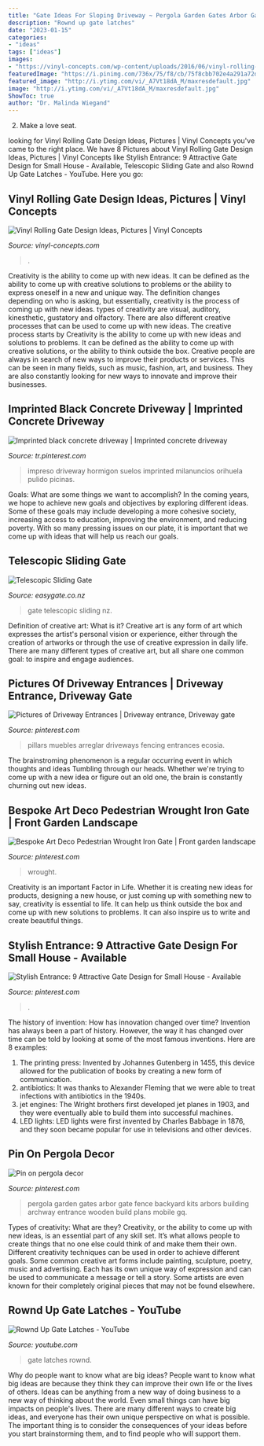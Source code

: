 ```yaml
---
title: "Gate Ideas For Sloping Driveway ~ Pergola Garden Gates Arbor Gate Fence Backyard Kits Arbors Building Archway Entrance Wooden Build Plans Mobile Gq"
description: "Rownd up gate latches"
date: "2023-01-15"
categories:
- "ideas"
tags: ["ideas"]
images:
- "https://vinyl-concepts.com/wp-content/uploads/2016/06/vinyl-rolling-gate-11.jpg"
featuredImage: "https://i.pinimg.com/736x/75/f8/cb/75f8cbb702e4a291a72de7d806ecc2c3.jpg"
featured_image: "http://i.ytimg.com/vi/_A7Vt18dA_M/maxresdefault.jpg"
image: "http://i.ytimg.com/vi/_A7Vt18dA_M/maxresdefault.jpg"
ShowToc: true
author: "Dr. Malinda Wiegand"
---
```



2. Make a love seat.

	

		
looking for Vinyl Rolling Gate Design Ideas, Pictures | Vinyl Concepts you've came to the right place. We have 8 Pictures about Vinyl Rolling Gate Design Ideas, Pictures | Vinyl Concepts like Stylish Entrance: 9 Attractive Gate Design for Small House - Available, Telescopic Sliding Gate and also Rownd Up Gate Latches - YouTube. Here you go:
		
    
## Vinyl Rolling Gate Design Ideas, Pictures | Vinyl Concepts

<img loading=lazy src="https://vinyl-concepts.com/wp-content/uploads/2016/06/vinyl-rolling-gate-11.jpg" onerror="this.onerror=null;this.src='https://tse2.mm.bing.net/th?id=OIP.tf5JXdsuo5VQy_zCNnbj_AHaFj&amp;pid=15.1';" alt="Vinyl Rolling Gate Design Ideas, Pictures | Vinyl Concepts">

_Source: vinyl-concepts.com_

>. 

	

Creativity is the ability to come up with new ideas. It can be defined as the ability to come up with creative solutions to problems or the ability to express oneself in a new and unique way. The definition changes depending on who is asking, but essentially, creativity is the process of coming up with new ideas. types of creativity are visual, auditory, kinesthetic, gustatory and olfactory. There are also different creative processes that can be used to come up with new ideas. The creative process starts by
Creativity is the ability to come up with new ideas and solutions to problems. It can be defined as the ability to come up with creative solutions, or the ability to think outside the box. Creative people are always in search of new ways to improve their products or services. This can be seen in many fields, such as music, fashion, art, and business. They are also constantly looking for new ways to innovate and improve their businesses.

    
## Imprinted Black Concrete Driveway | Imprinted Concrete Driveway

<img loading=lazy src="https://i.pinimg.com/736x/c8/7a/a5/c87aa5045dd549876aaed7438530dd6d.jpg" onerror="this.onerror=null;this.src='https://tse1.mm.bing.net/th?id=OIP.Lh_BVhXvatB_1_gcJN5gwQHaFe&amp;pid=15.1';" alt="Imprinted black concrete driveway | Imprinted concrete driveway">

_Source: tr.pinterest.com_

>impreso driveway hormigon suelos imprinted milanuncios orihuela pulido picinas. 

	

Goals: What are some things we want to accomplish?
In the coming years, we hope to achieve new goals and objectives by exploring different ideas. Some of these goals may include developing a more cohesive society, increasing access to education, improving the environment, and reducing poverty. With so many pressing issues on our plate, it is important that we come up with ideas that will help us reach our goals.

    
## Telescopic Sliding Gate

<img loading=lazy src="https://cdn-asset-mel-1.airsquare.com/easygate/managed/image/product/2FA2EA4B-7E49-4B7E-8CB3009E533B9DD6-zoom.jpg" onerror="this.onerror=null;this.src='https://tse4.mm.bing.net/th?id=OIP.YLmGj4voIwn2CdHcewQV7AHaJ4&amp;pid=15.1';" alt="Telescopic Sliding Gate">

_Source: easygate.co.nz_

>gate telescopic sliding nz. 

	

Definition of creative art: What is it?
Creative art is any form of art which expresses the artist's personal vision or experience, either through the creation of artworks or through the use of creative expression in daily life. There are many different types of creative art, but all share one common goal: to inspire and engage audiences.

    
## Pictures Of Driveway Entrances | Driveway Entrance, Driveway Gate

<img loading=lazy src="https://i.pinimg.com/736x/53/ec/77/53ec7797d727ccc8d0f6c7a772adefad.jpg" onerror="this.onerror=null;this.src='https://tse4.mm.bing.net/th?id=OIP.Hw5QRYXPBkaMlZUzw8sojAAAAA&amp;pid=15.1';" alt="Pictures of Driveway Entrances | Driveway entrance, Driveway gate">

_Source: pinterest.com_

>pillars muebles arreglar driveways fencing entrances ecosia. 

	

The brainstroming phenomenon is a regular occurring event in which thoughts and ideas Tumbling through our heads. Whether we're trying to come up with a new idea or figure out an old one, the brain is constantly churning out new ideas. 

    
## Bespoke Art Deco Pedestrian Wrought Iron Gate | Front Garden Landscape

<img loading=lazy src="https://i.pinimg.com/736x/75/f8/cb/75f8cbb702e4a291a72de7d806ecc2c3.jpg" onerror="this.onerror=null;this.src='https://tse1.mm.bing.net/th?id=OIP.bmHrF6iN8puiViQlRok5MwHaJ4&amp;pid=15.1';" alt="Bespoke Art Deco Pedestrian Wrought Iron Gate | Front garden landscape">

_Source: pinterest.com_

>wrought. 

	

Creativity is an important Factor in Life. Whether it is creating new ideas for products, designing a new house, or just coming up with something new to say, creativity is essential to life. It can help us think outside the box and come up with new solutions to problems. It can also inspire us to write and create beautiful things.

    
## Stylish Entrance: 9 Attractive Gate Design For Small House - Available

<img loading=lazy src="https://i.pinimg.com/736x/9f/8d/05/9f8d0570c442da1e93712452badaeba3.jpg" onerror="this.onerror=null;this.src='https://tse4.mm.bing.net/th?id=OIP.-_w9-3VrBcYvHgqXLxnLiwHaKd&amp;pid=15.1';" alt="Stylish Entrance: 9 Attractive Gate Design for Small House - Available">

_Source: pinterest.com_

>. 

	

The history of invention: How has innovation changed over time?
Invention has always been a part of history. However, the way it has changed over time can be told by looking at some of the most famous inventions. Here are 8 examples:
1. The printing press: Invented by Johannes Gutenberg in 1455, this device allowed for the publication of books by creating a new form of communication.
2. antibiotics: It was thanks to Alexander Fleming that we were able to treat infections with antibiotics in the 1940s.
3. jet engines: The Wright brothers first developed jet planes in 1903, and they were eventually able to build them into successful machines.
4. LED lights: LED lights were first invented by Charles Babbage in 1876, and they soon became popular for use in televisions and other devices.

    
## Pin On Pergola Decor

<img loading=lazy src="https://i.pinimg.com/736x/eb/00/61/eb006101ed5dff427af7f250eeaccb1e.jpg" onerror="this.onerror=null;this.src='https://tse2.mm.bing.net/th?id=OIP.4O02JUJZK-1554UEikAXBAHaJ3&amp;pid=15.1';" alt="Pin on pergola decor">

_Source: pinterest.com_

>pergola garden gates arbor gate fence backyard kits arbors building archway entrance wooden build plans mobile gq. 

	

Types of creativity: What are they?
Creativity, or the ability to come up with new ideas, is an essential part of any skill set. It’s what allows people to create things that no one else could think of and make them their own. Different creativity techniques can be used in order to achieve different goals.
Some common creative art forms include painting, sculpture, poetry, music and advertising. Each has its own unique way of expression and can be used to communicate a message or tell a story. Some artists are even known for their completely original pieces that may not be found elsewhere.

    
## Rownd Up Gate Latches - YouTube

<img loading=lazy src="http://i.ytimg.com/vi/_A7Vt18dA_M/maxresdefault.jpg" onerror="this.onerror=null;this.src='https://tse4.mm.bing.net/th?id=OIP.XpQZWIRcIVrzrzHMLdoWUwHaEK&amp;pid=15.1';" alt="Rownd Up Gate Latches - YouTube">

_Source: youtube.com_

>gate latches rownd. 

	

Why do people want to know what are big ideas?
People want to know what big ideas are because they think they can improve their own life or the lives of others. Ideas can be anything from a new way of doing business to a new way of thinking about the world. Even small things can have big impacts on people's lives. There are many different ways to create big ideas, and everyone has their own unique perspective on what is possible. The important thing is to consider the consequences of your ideas before you start brainstorming them, and to find people who will support them.

